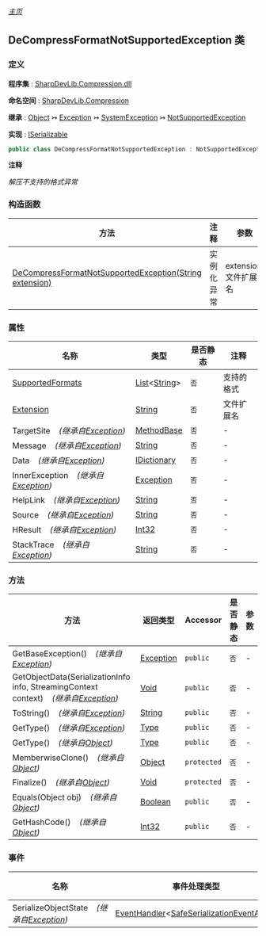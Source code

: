 ###### [主页](./Index.md "主页")

## DeCompressFormatNotSupportedException 类

### 定义

**程序集** : [SharpDevLib.Compression.dll](./SharpDevLib.Compression.assembly.md "SharpDevLib.Compression.dll")

**命名空间** : [SharpDevLib.Compression](./SharpDevLib.Compression.namespace.md "SharpDevLib.Compression")

**继承** : [Object](https://learn.microsoft.com/en-us/dotnet/api/system.object "Object") ↣ [Exception](https://learn.microsoft.com/en-us/dotnet/api/system.exception "Exception") ↣ [SystemException](https://learn.microsoft.com/en-us/dotnet/api/system.systemexception "SystemException") ↣ [NotSupportedException](https://learn.microsoft.com/en-us/dotnet/api/system.notsupportedexception "NotSupportedException")

**实现** : [ISerializable](https://learn.microsoft.com/en-us/dotnet/api/system.runtime.serialization.iserializable "ISerializable")

``` csharp
public class DeCompressFormatNotSupportedException : NotSupportedException, ISerializable
```

**注释**

*解压不支持的格式异常*


### 构造函数

|方法|注释|参数|
|---|---|---|
|[DeCompressFormatNotSupportedException(String extension)](./SharpDevLib.Compression.DeCompressFormatNotSupportedException.ctor.String.md "DeCompressFormatNotSupportedException(String extension)")|实例化异常|extension:文件扩展名|


### 属性

|名称|类型|是否静态|注释|
|---|---|---|---|
|[SupportedFormats](./SharpDevLib.Compression.DeCompressFormatNotSupportedException.SupportedFormats.md "SupportedFormats")|[List](https://learn.microsoft.com/en-us/dotnet/api/system.collections.generic.list-1 "List")\<[String](https://learn.microsoft.com/en-us/dotnet/api/system.string "String")\>|`否`|支持的格式|
|[Extension](./SharpDevLib.Compression.DeCompressFormatNotSupportedException.Extension.md "Extension")|[String](https://learn.microsoft.com/en-us/dotnet/api/system.string "String")|`否`|文件扩展名|
|TargetSite&nbsp;&nbsp;&nbsp;&nbsp;*(继承自[Exception](https://learn.microsoft.com/en-us/dotnet/api/system.exception "Exception"))*|[MethodBase](https://learn.microsoft.com/en-us/dotnet/api/system.reflection.methodbase "MethodBase")|`否`|-|
|Message&nbsp;&nbsp;&nbsp;&nbsp;*(继承自[Exception](https://learn.microsoft.com/en-us/dotnet/api/system.exception "Exception"))*|[String](https://learn.microsoft.com/en-us/dotnet/api/system.string "String")|`否`|-|
|Data&nbsp;&nbsp;&nbsp;&nbsp;*(继承自[Exception](https://learn.microsoft.com/en-us/dotnet/api/system.exception "Exception"))*|[IDictionary](https://learn.microsoft.com/en-us/dotnet/api/system.collections.idictionary "IDictionary")|`否`|-|
|InnerException&nbsp;&nbsp;&nbsp;&nbsp;*(继承自[Exception](https://learn.microsoft.com/en-us/dotnet/api/system.exception "Exception"))*|[Exception](https://learn.microsoft.com/en-us/dotnet/api/system.exception "Exception")|`否`|-|
|HelpLink&nbsp;&nbsp;&nbsp;&nbsp;*(继承自[Exception](https://learn.microsoft.com/en-us/dotnet/api/system.exception "Exception"))*|[String](https://learn.microsoft.com/en-us/dotnet/api/system.string "String")|`否`|-|
|Source&nbsp;&nbsp;&nbsp;&nbsp;*(继承自[Exception](https://learn.microsoft.com/en-us/dotnet/api/system.exception "Exception"))*|[String](https://learn.microsoft.com/en-us/dotnet/api/system.string "String")|`否`|-|
|HResult&nbsp;&nbsp;&nbsp;&nbsp;*(继承自[Exception](https://learn.microsoft.com/en-us/dotnet/api/system.exception "Exception"))*|[Int32](https://learn.microsoft.com/en-us/dotnet/api/system.int32 "Int32")|`否`|-|
|StackTrace&nbsp;&nbsp;&nbsp;&nbsp;*(继承自[Exception](https://learn.microsoft.com/en-us/dotnet/api/system.exception "Exception"))*|[String](https://learn.microsoft.com/en-us/dotnet/api/system.string "String")|`否`|-|


### 方法

|方法|返回类型|Accessor|是否静态|参数|
|---|---|---|---|---|
|GetBaseException()&nbsp;&nbsp;&nbsp;&nbsp;*(继承自[Exception](https://learn.microsoft.com/en-us/dotnet/api/system.exception "Exception"))*|[Exception](https://learn.microsoft.com/en-us/dotnet/api/system.exception "Exception")|`public`|`否`|-|
|GetObjectData(SerializationInfo info, StreamingContext context)&nbsp;&nbsp;&nbsp;&nbsp;*(继承自[Exception](https://learn.microsoft.com/en-us/dotnet/api/system.exception "Exception"))*|[Void](https://learn.microsoft.com/en-us/dotnet/api/system.void "Void")|`public`|`否`|-|
|ToString()&nbsp;&nbsp;&nbsp;&nbsp;*(继承自[Exception](https://learn.microsoft.com/en-us/dotnet/api/system.exception "Exception"))*|[String](https://learn.microsoft.com/en-us/dotnet/api/system.string "String")|`public`|`否`|-|
|GetType()&nbsp;&nbsp;&nbsp;&nbsp;*(继承自[Exception](https://learn.microsoft.com/en-us/dotnet/api/system.exception "Exception"))*|[Type](https://learn.microsoft.com/en-us/dotnet/api/system.type "Type")|`public`|`否`|-|
|GetType()&nbsp;&nbsp;&nbsp;&nbsp;*(继承自[Object](https://learn.microsoft.com/en-us/dotnet/api/system.object "Object"))*|[Type](https://learn.microsoft.com/en-us/dotnet/api/system.type "Type")|`public`|`否`|-|
|MemberwiseClone()&nbsp;&nbsp;&nbsp;&nbsp;*(继承自[Object](https://learn.microsoft.com/en-us/dotnet/api/system.object "Object"))*|[Object](https://learn.microsoft.com/en-us/dotnet/api/system.object "Object")|`protected`|`否`|-|
|Finalize()&nbsp;&nbsp;&nbsp;&nbsp;*(继承自[Object](https://learn.microsoft.com/en-us/dotnet/api/system.object "Object"))*|[Void](https://learn.microsoft.com/en-us/dotnet/api/system.void "Void")|`protected`|`否`|-|
|Equals(Object obj)&nbsp;&nbsp;&nbsp;&nbsp;*(继承自[Object](https://learn.microsoft.com/en-us/dotnet/api/system.object "Object"))*|[Boolean](https://learn.microsoft.com/en-us/dotnet/api/system.boolean "Boolean")|`public`|`否`|-|
|GetHashCode()&nbsp;&nbsp;&nbsp;&nbsp;*(继承自[Object](https://learn.microsoft.com/en-us/dotnet/api/system.object "Object"))*|[Int32](https://learn.microsoft.com/en-us/dotnet/api/system.int32 "Int32")|`public`|`否`|-|


### 事件

|名称|事件处理类型|Accessor|注释|
|---|---|---|---|
|SerializeObjectState&nbsp;&nbsp;&nbsp;&nbsp;*(继承自[Exception](https://learn.microsoft.com/en-us/dotnet/api/system.exception "Exception"))*|[EventHandler](https://learn.microsoft.com/en-us/dotnet/api/system.eventhandler-1 "EventHandler")\<[SafeSerializationEventArgs](https://learn.microsoft.com/en-us/dotnet/api/system.runtime.serialization.safeserializationeventargs "SafeSerializationEventArgs")\>|`protected`|-|


